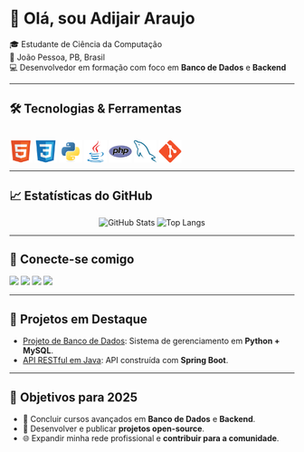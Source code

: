 # 👋 Olá, sou Adijair Araujo  

🎓 Estudante de Ciência da Computação  
📍 João Pessoa, PB, Brasil  
💻 Desenvolvedor em formação com foco em **Banco de Dados** e **Backend**  

---

## 🛠 Tecnologias & Ferramentas  

<div style="display: inline_block"><br>
  <img align="center" alt="Adijair-HTML" height="40" width="40" src="https://raw.githubusercontent.com/devicons/devicon/master/icons/html5/html5-original.svg">
  <img align="center" alt="Adijair-CSS" height="40" width="40" src="https://raw.githubusercontent.com/devicons/devicon/master/icons/css3/css3-original.svg">
  <img align="center" alt="Adijair-Python" height="40" width="40" src="https://raw.githubusercontent.com/devicons/devicon/master/icons/python/python-original.svg">
  <img align="center" alt="Adijair-Java" height="40" width="40" src="https://raw.githubusercontent.com/devicons/devicon/master/icons/java/java-original.svg">
  <img align="center" alt="Adijair-PHP" height="40" width="40" src="https://raw.githubusercontent.com/devicons/devicon/master/icons/php/php-original.svg">
  <img align="center" alt="Adijair-MySQL" height="40" width="40" src="https://raw.githubusercontent.com/devicons/devicon/master/icons/mysql/mysql-original.svg">
  <img align="center" alt="Adijair-Git" height="40" width="40" src="https://raw.githubusercontent.com/devicons/devicon/master/icons/git/git-original.svg">
</div>

---

## 📈 Estatísticas do GitHub  

<p align="center">
  <img height="180em" src="https://github-readme-stats.vercel.app/api?username=Adijair&show_icons=true&theme=tokyonight" alt="GitHub Stats"/>
  <img height="180em" src="https://github-readme-stats.vercel.app/api/top-langs/?username=Adijair&layout=compact&theme=tokyonight" alt="Top Langs"/>
</p>

---

## 📣 Conecte-se comigo  

<div>
  <a href="https://instagram.com/adijairaraujo" target="_blank"><img src="https://img.shields.io/badge/-Instagram-%23E4405F?style=for-the-badge&logo=instagram&logoColor=white"></a>
 	<a href="https://www.twitch.tv/adijairaraujo" target="_blank"><img src="https://img.shields.io/badge/Twitch-9146FF?style=for-the-badge&logo=twitch&logoColor=white"></a>
  <a href="mailto:adijairp05@gmail.com"><img src="https://img.shields.io/badge/-Gmail-%23333?style=for-the-badge&logo=gmail&logoColor=white"></a>
  <a href="https://www.linkedin.com/in/adijairaraujo" target="_blank"><img src="https://img.shields.io/badge/-LinkedIn-%230077B5?style=for-the-badge&logo=linkedin&logoColor=white"></a> 
</div>  

---

## 🚀 Projetos em Destaque  

- [Projeto de Banco de Dados](https://github.com/Adijair/projeto-banco-dados): Sistema de gerenciamento em **Python + MySQL**.  
- [API RESTful em Java](https://github.com/Adijair/api-rest-java): API construída com **Spring Boot**.  

---

## 🎯 Objetivos para 2025  

- 📘 Concluir cursos avançados em **Banco de Dados** e **Backend**.  
- 🧪 Desenvolver e publicar **projetos open-source**.  
- 🌐 Expandir minha rede profissional e **contribuir para a comunidade**.  
